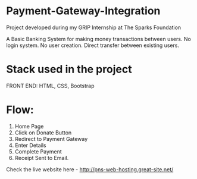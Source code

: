# Payment-Gateway-Integration

Project developed during my GRIP Internship at The Sparks Foundation

A Basic Banking System for making money transactions between users.
No login system. No user creation. 
Direct transfer between existing users.

# Stack used in the project
FRONT END: HTML, CSS, Bootstrap

# Flow:
1. Home Page 
2. Click on Donate Button 
3. Redirect to Payment Gateway 
4. Enter Details 
5. Complete Payment 
6. Receipt Sent to Email.

Check the live website here - http://pns-web-hosting.great-site.net/
